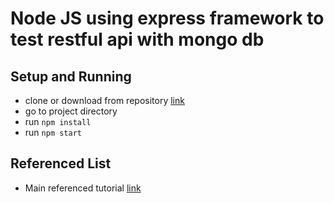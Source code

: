# Node JS using express framework to test restful api with mongo db

## Setup and Running

- clone or download from repository [link](https://github.com)
- go to project directory
- run `npm install`
- run `npm start`


## Referenced List

- Main referenced tutorial [link](https://www.youtube.com/watch?v=vjf774RKrLc)